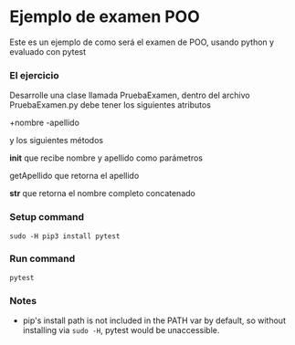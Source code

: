 # Ejemplo de examen POO
Este es un ejemplo de como será el examen de POO, usando python y evaluado con pytest

### El ejercicio
Desarrolle una clase llamada PruebaExamen, dentro del archivo PruebaExamen.py
debe tener los siguientes atributos

+nombre
-apellido

y los siguientes métodos

__init__ que recibe nombre y apellido como parámetros 

getApellido que retorna el apellido

__str__ que retorna el nombre completo concatenado

### Setup command
`sudo -H pip3 install pytest`

### Run command
`pytest`

### Notes
- pip's install path is not included in the PATH var by default, so without installing via `sudo -H`, pytest would be unaccessible.
